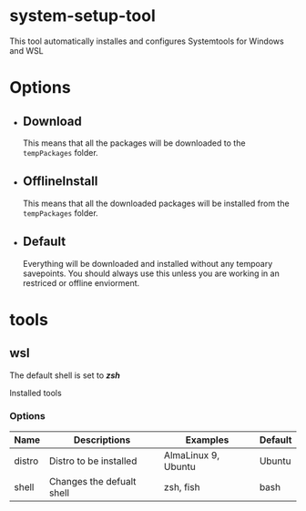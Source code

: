 # system-setup-tool

This tool automatically installes and configures Systemtools for Windows and WSL

# Options

- ## Download
  This means that all the packages will be downloaded to the `tempPackages` folder.
- ## OfflineInstall
  This means that all the downloaded packages will be installed from the `tempPackages` folder.
- ## Default
  Everything will be downloaded and installed without any tempoary savepoints. You should always use this unless you are working in an restriced or offline enviorment.

# tools

## wsl

The default shell is set to ***zsh***

Installed tools




### Options

| Name   | Descriptions              | Examples            | Default |
| ------ | ------------------------- | ------------------- | ------- |
| distro | Distro to be installed    | AlmaLinux 9, Ubuntu | Ubuntu  |
| shell  | Changes the defualt shell | zsh, fish           | bash    |
